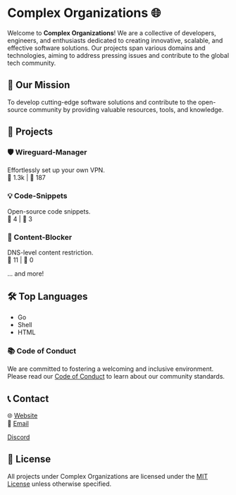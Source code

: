 # Complex Organizations 🌐

Welcome to **Complex Organizations**! We are a collective of developers, engineers, and enthusiasts dedicated to creating innovative, scalable, and effective software solutions. Our projects span various domains and technologies, aiming to address pressing issues and contribute to the global tech community.

## 🌟 Our Mission

To develop cutting-edge software solutions and contribute to the open-source community by providing valuable resources, tools, and knowledge.

## 🚀 Projects

### 🛡️ Wireguard-Manager
Effortlessly set up your own VPN.  
🌟 1.3k | 🍴 187

### 💡 Code-Snippets
Open-source code snippets.  
🌟 4 | 🍴 3

### 🛑 Content-Blocker
DNS-level content restriction.  
🌟 11 | 🍴 0

... and more!

## 🛠️ Top Languages
- Go
- Shell
- HTML

### 📚 Code of Conduct

We are committed to fostering a welcoming and inclusive environment. Please read our [Code of Conduct](https://github.com/complexorganizations/code-of-conduct) to learn about our community standards.

## 📞 Contact
🌐 [Website](https://www.complexorganizations.com)  
📧 [Email](mailto:support@complexorganizations.com)

[Discord](https://discord.gg/Nbsk9VMpFS)

## 📜 License

All projects under Complex Organizations are licensed under the [MIT License](https://opensource.org/licenses/MIT) unless otherwise specified.
